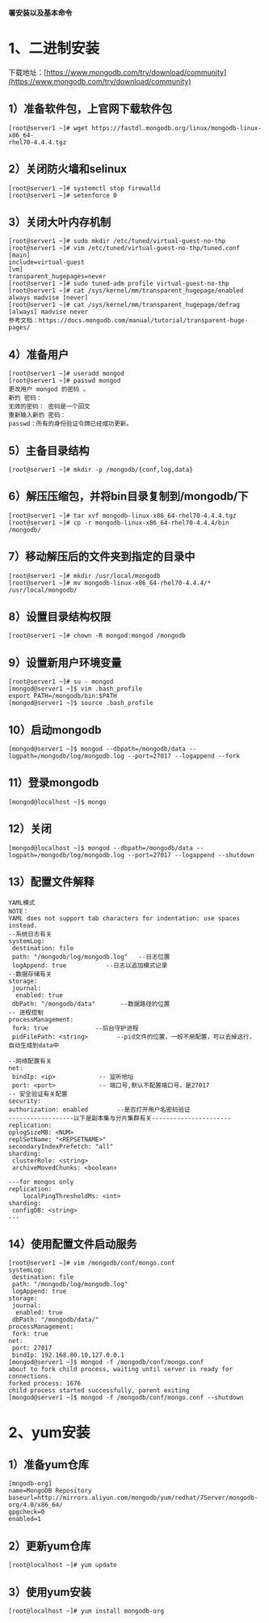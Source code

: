 **署安装以及基本命令**

# 1、二进制安装

下载地址：[https://www.mongodb.com/try/download/community](https://www.mongodb.com/try/download/community)

## 1）准备软件包，上官网下载软件包

```
[root@server1 ~]# wget https://fastdl.mongodb.org/linux/mongodb-linux-x86_64-
rhel70-4.4.4.tgz
```

## 2）关闭防火墙和selinux

```
[root@server1 ~]# systemctl stop firewalld
[root@server1 ~]# setenforce 0
```

## 3）关闭大叶内存机制

```
[root@server1 ~]# sudo mkdir /etc/tuned/virtual-guest-no-thp
[root@server1 ~]# vim /etc/tuned/virtual-guest-no-thp/tuned.conf
[main]
include=virtual-guest
[vm]
transparent_hugepages=never
[root@server1 ~]# sudo tuned-adm profile virtual-guest-no-thp
[root@server1 ~]# cat /sys/kernel/mm/transparent_hugepage/enabled    
always madvise [never]
[root@server1 ~]# cat /sys/kernel/mm/transparent_hugepage/defrag
[always] madvise never
参考文档：https://docs.mongodb.com/manual/tutorial/transparent-huge-pages/
```

## 4）准备用户

```
[root@server1 ~]# useradd mongod
[root@server1 ~]# passwd mongod
更改用户 mongod 的密码 。
新的 密码：
无效的密码： 密码是一个回文
重新输入新的 密码：
passwd：所有的身份验证令牌已经成功更新。
```

## 5）主备目录结构

```
[root@server1 ~]# mkdir -p /mongodb/{conf,log,data}
```

## 6）解压压缩包，并将bin目录复制到/mongodb/下

```
[root@server1 ~]# tar xvf mongodb-linux-x86_64-rhel70-4.4.4.tgz
[root@server1 ~]# cp -r mongodb-linux-x86_64-rhel70-4.4.4/bin /mongodb/
```

## 7）移动解压后的文件夹到指定的目录中

```
[root@server1 ~]# mkdir /usr/local/mongodb
[root@server1 ~]# mv mongodb-linux-x86_64-rhel70-4.4.4/* /usr/local/mongodb/
```

## 8）设置目录结构权限

```
[root@server1 ~]# chown -R mongod:mongod /mongodb 
```

## 9）设置新用户环境变量

```
[root@server1 ~]# su - mongod 
[mongod@server1 ~]$ vim .bash_profile
export PATH=/mongodb/bin:$PATH
[mongod@server1 ~]$ source .bash_profile
```

## 10）启动mongodb

```
[mongod@server1 ~]$ mongod --dbpath=/mongodb/data --
logpath=/mongodb/log/mongodb.log --port=27017 --logappend --fork
```

## 11）登录mongodb

```
[mongod@localhost ~]$ mongo
```

## 12）关闭

```
[mongod@localhost ~]$ mongod --dbpath=/mongodb/data --
logpath=/mongodb/log/mongodb.log --port=27017 --logappend --shutdown
```

## 13）配置文件解释

```
YAML模式
NOTE：
YAML does not support tab characters for indentation: use spaces instead.
--系统日志有关 
systemLog:
 destination: file    
 path: "/mongodb/log/mongodb.log"   --日志位置
 logAppend: true           --日志以追加模式记录
--数据存储有关 
storage:
 journal:
  enabled: true
 dbPath: "/mongodb/data"       --数据路径的位置
-- 进程控制 
processManagement:
 fork: true             --后台守护进程
 pidFilePath: <string>        --pid文件的位置，一般不用配置，可以去掉这行，
自动生成到data中
 
--网络配置有关 
net:      
 bindIp: <ip>            -- 监听地址
 port: <port>            -- 端口号,默认不配置端口号，是27017
-- 安全验证有关配置   
security:
authorization: enabled        --是否打开用户名密码验证
------------------以下是副本集与分片集群有关---------------------- 
replication:
oplogSizeMB: <NUM>
replSetName: "<REPSETNAME>"
secondaryIndexPrefetch: "all"
sharding:
 clusterRole: <string>
 archiveMovedChunks: <boolean>
  
---for mongos only
replication:
    localPingThresholdMs: <int>
sharding:
 configDB: <string>
---
```

## 14）使用配置文件启动服务

```
[root@server1 ~]# vim /mongodb/conf/mongo.conf
systemLog:
 destination: file
 path: "/mongodb/log/mongodb.log"
 logAppend: true
storage:
 journal:
  enabled: true
 dbPath: "/mongodb/data/"
processManagement:
 fork: true
net:
 port: 27017
 bindIp: 192.168.80.10,127.0.0.1
[mongod@server1 ~]$ mongod -f /mongodb/conf/mongo.conf
about to fork child process, waiting until server is ready for connections.
forked process: 1676
child process started successfully, parent exiting
[mongod@server1 ~]$ mongod -f /mongodb/conf/mongo.conf --shutdown
```

# 2、yum安装

## 1）准备yum仓库

```
[mngodb-org]
name=MongoDB Repository
baseurl=http://mirrors.aliyun.com/mongodb/yum/redhat/7Server/mongodb-
org/4.0/x86_64/
gpgcheck=0
enabled=1
```

## 2）更新yum仓库

```
[root@localhost ~]# yum update 
```

## 3）使用yum安装

```
[root@localhost ~]# yum install mongodb-org 
```